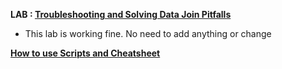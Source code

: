 **LAB : [Troubleshooting and Solving Data Join Pitfalls](https://www.qwiklabs.com/focuses/3638?parent=catalog)**
 - This lab is working fine. No need to add anything or change

**[How to use Scripts and Cheatsheet](/HOW-TO.md)**
